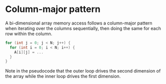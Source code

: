 # Column-major pattern

A bi-dimensional array memory access follows a column-major pattern when
iterating over the columns sequentially, then doing the same for each row within
the column.

```c
for (int j = 0; j < N; j++) {
  for (int i = 0; i < N; i++) {
    A[i][j] = ...
  }
}
```

Note in the pseudocode that the outer loop drives the second dimension of the
array while the inner loop drives the first dimension.

